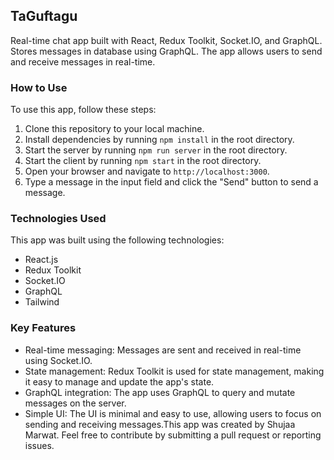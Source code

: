 ## TaGuftagu

Real-time chat app built with React, Redux Toolkit, Socket.IO, and GraphQL. Stores messages in database using GraphQL. The app allows users to send and receive messages in real-time.

### How to Use

To use this app, follow these steps:

1. Clone this repository to your local machine.
2. Install dependencies by running `npm install` in the root directory.
3. Start the server by running `npm run server` in the root directory.
4. Start the client by running `npm start` in the root directory.
5. Open your browser and navigate to `http://localhost:3000`.
6. Type a message in the input field and click the "Send" button to send a message.

### Technologies Used

This app was built using the following technologies:

* React.js
* Redux Toolkit
* Socket.IO
* GraphQL
* Tailwind

### Key Features

* Real-time messaging: Messages are sent and received in real-time using Socket.IO.
* State management: Redux Toolkit is used for state management, making it easy to manage and update the app's state.
* GraphQL integration: The app uses GraphQL to query and mutate messages on the server.
* Simple UI: The UI is minimal and easy to use, allowing users to focus on sending and receiving messages.This app was created by Shujaa Marwat. Feel free to contribute by submitting a pull request or reporting issues.
